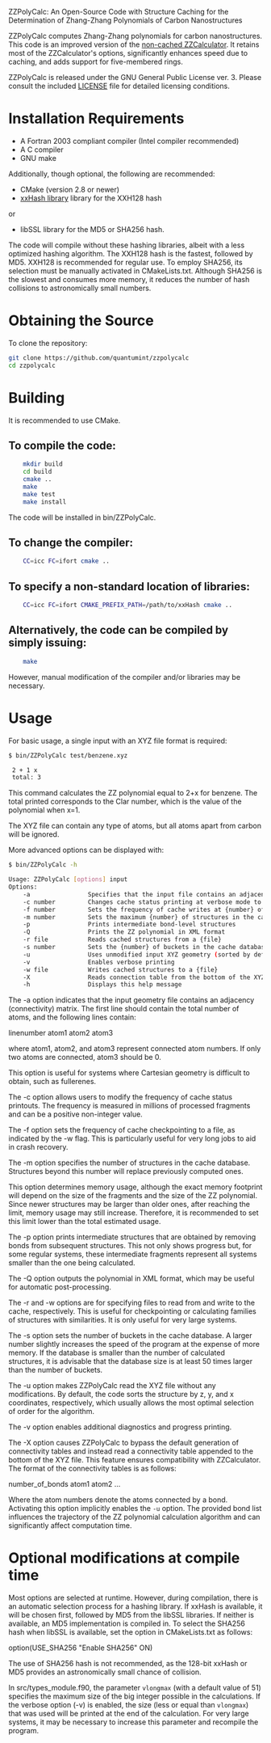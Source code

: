 ZZPolyCalc: An Open-Source Code with Structure Caching for the Determination of Zhang-Zhang Polynomials of Carbon Nanostructures

ZZPolyCalc computes Zhang-Zhang polynomials for carbon nanostructures. This code is an improved version of the 
[non-cached ZZCalculator](https://github.com/solccp/zzcalculator). It retains most of the ZZCalculator's options, significantly enhances speed due to caching, and adds support for five-membered rings.

ZZPolyCalc is released under the GNU General Public License ver. 3. Please consult the included [LICENSE](LICENSE) file for detailed licensing conditions.

Installation Requirements
=========================

* A Fortran 2003 compliant compiler (Intel compiler recommended)
* A C compiler
* GNU make

Additionally, though optional, the following are recommended:

* CMake (version 2.8 or newer)
* [xxHash library](https://github.com/Cyan4973/xxHash) library for the XXH128 hash

or

* libSSL library for the MD5 or SHA256 hash.

The code will compile without these hashing libraries, albeit with a less optimized hashing algorithm.
The XXH128 hash is the fastest, followed by MD5. XXH128 is recommended for regular use. To employ SHA256, its selection must be manually activated in CMakeLists.txt. Although SHA256 is the slowest and consumes more memory, it reduces the number of hash collisions to astronomically small numbers.

Obtaining the Source
====================

To clone the repository:

```bash
git clone https://github.com/quantumint/zzpolycalc
cd zzpolycalc
```

Building
========

It is recommended to use CMake.

## To compile the code:

```bash
    mkdir build
    cd build
    cmake ..
    make
    make test
    make install
```

The code will be installed in bin/ZZPolyCalc.

## To change the compiler:

```bash
    CC=icc FC=ifort cmake ..
```

## To specify a non-standard location of libraries:

```bash
    CC=icc FC=ifort CMAKE_PREFIX_PATH=/path/to/xxHash cmake ..
```

## Alternatively, the code can be compiled by simply issuing:

```bash
    make
```

However, manual modification of the compiler and/or libraries may be necessary.

Usage
=====

For basic usage, a single input with an XYZ file format is required:

```bash
$ bin/ZZPolyCalc test/benzene.xyz

 2 + 1 x
 total: 3
```

This command calculates the ZZ polynomial equal to 2+x for benzene. The total printed corresponds to the Clar number, which is the value of the polynomial when x=1.

The XYZ file can contain any type of atoms, but all atoms apart from carbon will be ignored.

More advanced options can be displayed with:

```bash
$ bin/ZZPolyCalc -h

Usage: ZZPolyCalc [options] input
Options:
    -a                Specifies that the input file contains an adjacency matrix instead of XYZ format
    -c number         Changes cache status printing at verbose mode to every {number} million steps
    -f number         Sets the frequency of cache writes at {number} of million of structures. Requires -w
    -m number         Sets the maximum {number} of structures in the cache database
    -p                Prints intermediate bond-level structures
    -Q                Prints the ZZ polynomial in XML format
    -r file           Reads cached structures from a {file}
    -s number         Sets the {number} of buckets in the cache database
    -u                Uses unmodified input XYZ geometry (sorted by default)
    -v                Enables verbose printing
    -w file           Writes cached structures to a {file}
    -X                Reads connection table from the bottom of the XYZ file
    -h                Displays this help message
```

The -a option indicates that the input geometry file contains an adjacency (connectivity) matrix. The first line should contain the total number of atoms, and the following lines contain:

linenumber atom1 atom2 atom3

where atom1, atom2, and atom3 represent connected atom numbers. If only two atoms are connected, atom3 should be 0.

This option is useful for systems where Cartesian geometry is difficult to obtain, such as fullerenes.

The -c option allows users to modify the frequency of cache status printouts. The frequency is measured in millions of processed fragments and can be a positive non-integer value.

The -f option sets the frequency of cache checkpointing to a file, as indicated by the -w flag. This is particularly useful for very long jobs to aid in crash recovery.

The -m option specifies the number of structures in the cache database. Structures beyond this number will replace previously computed ones.

This option determines memory usage, although the exact memory footprint will depend on the size of the fragments and the size of the ZZ polynomial. Since newer structures may be larger than older ones, after reaching the limit, memory usage may still increase. Therefore, it is recommended to set this limit lower than the total estimated usage.

The -p option prints intermediate structures that are obtained by removing bonds from subsequent structures. This not only shows progress but, for some regular systems, these intermediate fragments represent all systems smaller than the one being calculated.

The -Q option outputs the polynomial in XML format, which may be useful for automatic post-processing.

The -r and -w options are for specifying files to read from and write to the cache, respectively. This is useful for checkpointing or calculating families of structures with similarities. It is only useful for very large systems.

The -s option sets the number of buckets in the cache database. A larger number slightly increases the speed of the program at the expense of more memory. If the database is smaller than the number of calculated structures, it is advisable that the database size is at least 50 times larger than the number of buckets.

The -u option makes ZZPolyCalc read the XYZ file without any modifications. By default, the code sorts the structure by z, y, and x coordinates, respectively, which usually allows the most optimal selection of order for the algorithm.

The -v option enables additional diagnostics and progress printing.

The -X option causes ZZPolyCalc to bypass the default generation of connectivity tables and instead read a connectivity table appended to the bottom of the XYZ file. This feature ensures compatibility with ZZCalculator. The format of the connectivity tables is as follows:

  number_of_bonds
  atom1 atom2
  ...

Where the atom numbers denote the atoms connected by a bond. Activating this option implicitly enables the `-u` option. The provided bond list influences the trajectory of the ZZ polynomial calculation algorithm and can significantly affect computation time.

Optional modifications at compile time
======================================

Most options are selected at runtime. However, during compilation, there is an automatic selection process for a hashing library. If xxHash is available, it will be chosen first, followed by MD5 from the libSSL libraries. If neither is available, an MD5 implementation is compiled in. To select the SHA256 hash when libSSL is available, set the option in CMakeLists.txt as follows:

option(USE_SHA256 "Enable SHA256" ON)

The use of SHA256 hash is not recommended, as the 128-bit xxHash or MD5 provides an astronomically small chance of collision.

In src/types_module.f90, the parameter `vlongmax` (with a default value of 51) specifies the maximum size of the big integer possible in the calculations. If the verbose option (-v) is enabled, the size (less or equal than `vlongmax`) that was used will be printed at the end of the calculation. For very large systems, it may be necessary to increase this parameter and recompile the program.

